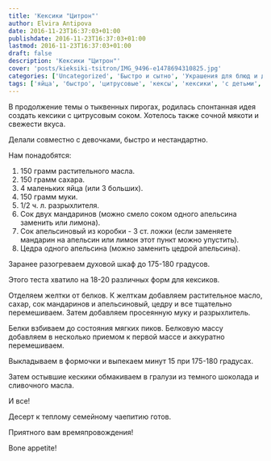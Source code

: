 ```yaml
---
title: 'Кексики "Цитрон"'
author: Elvira Antipova
date: 2016-11-23T16:37:03+01:00
publishdate: 2016-11-23T16:37:03+01:00
lastmod: 2016-11-23T16:37:03+01:00
draft: false
description: 'Кексики "Цитрон"'
cover: 'posts/kieksiki-tsitron/IMG_9496-e1478694310825.jpg'
categories: ['Uncategorized', 'Быстро и сытно', 'Украшения для блюд и десертов', 'Детское развлечение', 'Кекс и кексики', 'Все очень лимонно!', 'Цитрусовые нотки', 'Basic posts']
tags: ['яйца', 'быстро', 'цитрусовые', 'кексы', 'кексики', 'с детьми', 'растительное масло', 'regular']
---
```



В продолжение темы о тыквенных пирогах, родилась спонтанная идея создать кексики с цитрусовым соком. Хотелось также сочной мякоти и свежести вкуса.
 
Делали совместно с девочками, быстро и нестандартно.
 
Нам понадобятся:
 
1. 150 грамм растительного масла.
1. 150 грамм сахара.
1. 4 маленьких яйца (или 3 больших).
1. 150 грамм муки.
1. 1/2 ч. л. разрыхлителя.
1. Сок двух мандаринов (можно смело соком одного апельсина заменить или лимона).
1. Сок апельсиновый из коробки - 3 ст. ложки (если заменяете мандарин на апельсин или лимон этот пункт можно упустить).
1. Цедра одного апельсина (можно заменить цедрой апельсина).

 
Заранее разогреваем духовой шкаф до 175-180 градусов.
 
Этого теста хватило на 18-20 различных форм для кексиков.
 
Отделяем желтки от белков. К желткам добавляем растительное масло, сахар, сок мандаринов и апельсиновый, цедру и все тщательно перемешиваем. Затем добавляем просеянную муку и разрыхлитель.
 
Белки взбиваем до состояния мягких пиков. Белковую массу добавляем в несколько приемом к первой массе и аккуратно перемешиваем.
 
Выкладываем в формочки и выпекаем минут 15 при 175-180 градусах.
 
Затем остывшие кескики обмакиваем в гралузи из темного шоколада и сливочного масла.
 
И все!
 
Десерт к теплому семейному чаепитию готов.
 
Приятного вам времяпровождения!
 
Bone appetite!
 


